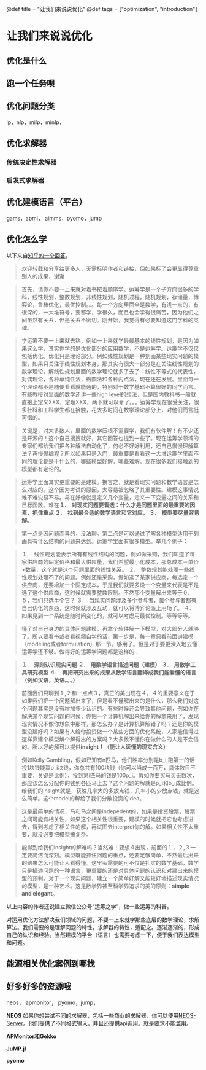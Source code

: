 @def title = "让我们来说说优化"
@def tags = ["optimization", "introduction"]

# 让我们来说说优化

## 优化是什么

## 跑一个任务呗

## 优化问题分类
lp，nlp，milp，minlp，

## 优化求解器

### 传统决定性求解器

### 启发式求解器

## 优化建模语言（平台）
gams，apml， aimms，pyomo，jump

## 优化怎么学

以下来自[知乎的一个回答](https://www.zhihu.com/question/22686770/answer/41243665)，



> 欢迎转载和分享给更多人，无需标明作者和链接，但如果标了会更显得尊重别人的成果，谢谢


> 首先，请你不要一上来就对着书按着顺序学。运筹学是一个子方向很多的学科，线性规划，整数规划，非线性规划，随机过程，随机规划，存储量，博弈论，鲁棒优化，最优控制。。。每一个方向里面全是数学，有浅一点的，有很深的，一大堆符号，要都学，学很久，而且也会学得很痛苦，因为他们之间虽然有关系，但是关系不密切。刚开始，我觉得有必要知道这门学科的灵魂。

> 学运筹不要一上来就去钻，例如一上来就学最最基本的线性规划，是因为如果这么学，其实你学的是优化部分的应用数学，不是运筹学。运筹学不仅仅包括优化。优化只是理论部分。例如线性规划是一种刻画某些现实问题的模型，如果只关注于线性规划本身，那其实有很大一部分是在关注线性规划的数学理论。解线性规划里面的数学理论就多了去了：线性不等式的代表性，对偶理论，各种单纯性法，椭圆法和各种内点法，现在还在发展。里面每一个理论都不是随便看看就能通的，特别对于数学基础不算很好的同学而言。有些教授对里面的数学还讲一些high level的想法，但是国内教科书一般就直接上定义XXX，定理XXX，两下就可以晕了。。。运筹学现在很受关注，很多社科和工科学生都在接触，花太多时间在数学理论部分上，对他们而言挺可惜的。

> 关键是，对大多数人，里面的数学压根不需要学，我们有软件解！有不少还是开源的！这个自己搜搜就好，其它回答也提到一些了。现在运筹学领域的专家们都给我们把各种解法自动化了，何必不好好利用，还自己慢慢理解算法？再慢慢编程？所以如果只是入门，最重要是看看这一大堆运筹学里面不同的理论都是干什么的，哪些模型好解，哪些难解，现在很多我们接触到的模型都有定论的。

> 运筹学里面其实更重要的是建模。换言之，就是看现实问题和数学语言是怎么对应的。这个因为考试的原因，太容易被忽略了其重要性。建模这事情说难不难说易不易。易在好像就是定义几个变量，定义一下变量之间的关系和目标函数。难在**１.　对现实问题要看透：什么才是问题里面的最重要的因素，抓住重点 ２.　找到最合适的数学语言和它对应， ３.　模型要尽量容易解。**

> 第一点是因问题而异的，没法聊。第二点是可以通过了解各种模型适用于刻画具有什么结构的问题来达到。运筹学里面有很多模型。举几个例子：

> １.　线性规划能表示所有有线性结构的问题，例如做采购，我们知道了每家供应商的固定价格和最大供应量，我们希望最小化成本，那总成本＝单价×数量，这个就是这个问题里面的线性关系。
>２.　整数规划能处理一些线性规划处理不了的问题。例如还是采购，假如选了某家供应商，每选定一个供应商，还要增加一个固定成本，于是我们就要多设一个变量来代表是不是选了这个供应商，这时候就需要整数限制。不然那个变量解出来等于０.５，我们只选半个它？
> ３.　当现实问题涉及多个参与者，每个参与者都有自己优化的东西，这时候就涉及互动，就可以将博弈论派上用场了。
> ４.　如果见到一个系统是随时间变化的，就可以考虑用最优控制。等等等等。

> 懂了对自己身边的具体问题建模，再拿个软件解一下模型，对大部分人就够了。所以要看书或者看视频自学的话，第一步是，每一章只看前面讲建模（modeling或者formulation）那一节。够用了。但是对于要更深入地去懂运筹学还不够。做得好的运筹学问题都是这样的： 

> **１.　深刻认识现实问题 ２.　用数学语言描述问题（建模） ３.　用数学工具研究模型 ４.　再把研究出来的成果从数学语言翻译成我们能看懂的语言（例如汉语，英语。。。）**

> 前面我们只聊到１,２和一点点３，真正的美出现在４。４的重要意义在于如果我们把一个问题解出来了，但是看不懂解出来的是什么，那么我们对这个问题其实是没有增加多少认识的。有些时候还会导致其他问题，例如你在解决某个现实问题的时候，你把一个计算机解出来给你的解拿来用了，发现现实情况不像你想象中那样，那怎么办？是计算机算解错了吗？还是你的模型没建好吗？如果有人给你投资做一个某些方面的优化系统，人家能信得过这样靠建个模型解个解得出的方案吗？大多数不懂你在做什么的人是不会信的。所以好的解可以提供**insight！（能让人读懂的现实含义）**

>例如Kelly Gambling，假如已知有n匹马，他们胜率分别是b_i,跑第一的话投1块钱能赢o_i块钱，你总共有100块钱（你可以当成一百万，具体数目不重要，关键是比例），投到第i匹马的钱是100p_i。假如你要买马买无数次，那应该怎么分配你的钱到各匹马上去？这个问题的解就是p_i和b_i成比例。给我们的insight就是，获胜几率大的多放点钱，几率小的少放点钱，就是这么简单。这个model的解给了我们分散投资的idea。

>这是最简单的情况，马和马之间是indepedent的，如果是投资股票，股票之间可能有相关性，如果这个相关性很重要，建模的时候就把它也考虑进去，得到考虑了相关性的解，再试图去interpret你的解。如果相关性不太重要，就没必要把模型搞复杂。

>能得到给我们insight的解难吗？当然难！要想４出现，前面的１，２,３一定要简洁而深刻。模型既能抓住问题的重点，还要足够简单，不然最后出来的结果怎么可能让人看得懂。这里头需要的可不仅是扎实的数学基础，数学只是描述问题的一种语言，更重要的还是对具体问题的认识和对建出来的模型的预判。对于一个现实问题，建立一个简单好解又能较好地描述现实情况的模型，是一种艺术。这是数学界甚至科学界追求的美的原则：**simple and elegant**。

以上内容的作者还说建立微信公众号“运筹之学”，做一些运筹的科普。

对运用优化方法解决我们领域的问题，不要一上来就学那些底层的数学理论，求解算法。我们需要的是理解问题的特性，求解器的特性，适配之。逐渐逐渐的，形成自己的认识和经验。当然建模的平台（语言）也需要考虑一下，便于我们表达模型和问题。

## 能源相关优化案例到哪找

## 好多好多的资源哦

neos， apmonitor， pyomo，jump，

**NEOS**
如果你想尝试不同的求解器，包括一些商业的求解器，你可以使用[NEOS-Server](https://neos-server.org/neos/)。他们提供了不同格式输入，并且还提供api调用。就是要求不能滥用。

**APMonitor和Gekko**

**JuMP.jl**

**pyomo**

